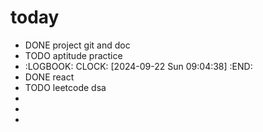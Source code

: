 # today
- DONE project git and doc
- TODO aptitude practice
- :LOGBOOK:
  CLOCK: [2024-09-22 Sun 09:04:38]
  :END:
- DONE react
- TODO leetcode dsa
-
-
-